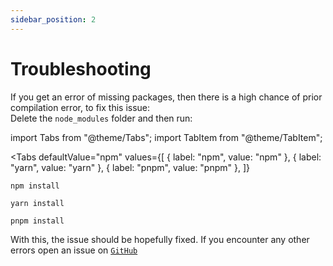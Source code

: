 ```yaml
---
sidebar_position: 2
---
```


# Troubleshooting

If you get an error of missing packages, then there is a high chance of prior compilation error, to fix this issue:  
Delete the `node_modules` folder and then run:

import Tabs from "@theme/Tabs";
import TabItem from "@theme/TabItem";

<Tabs
  defaultValue="npm"
  values={[
    { label: "npm", value: "npm" },
    { label: "yarn", value: "yarn" },
    { label: "pnpm", value: "pnpm" },
  ]}
>
  <TabItem value="npm">

  ```shell
  npm install
  ```

  </TabItem>

  <TabItem value="yarn">

  ```shell
  yarn install
  ```

  </TabItem>

  <TabItem value="pnpm">

  ```shell
  pnpm install
  ```

  </TabItem>
</Tabs>

With this, the issue should be hopefully fixed. If you encounter any other errors open an issue on [`GitHub`](https://github.com/jebediah47/galactica-bot)